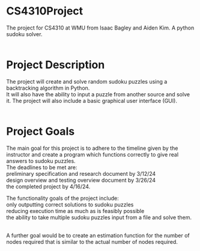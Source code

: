 # CS4310Project
The project for CS4310 at WMU from Isaac Bagley and Aiden Kim. A python sudoku solver.<br /><br />

# Project Description
The project will create and solve random sudoku puzzles using a backtracking algorithm in Python. <br />
It will also have the ability to input a puzzle from another source and solve it. The project will also include a basic graphical user interface (GUI).<br /><br />
# Project Goals
The main goal for this project is to adhere to the timeline given by the instructor and create a program which functions correctly to give real answers to sudoku puzzles. <br />
The deadlines to be met are: <br />
preliminary specification and research document by 3/12/24<br />
design overview and testing overview document by 3/26/24 <br />
the completed project by 4/16/24.<br />

The functionality goals of the project include: <br />
only outputting correct solutions to sudoku puzzles <br /> 
reducing execution time as much as is feasibly possible<br />
the ability to take multiple sudoku puzzles input from a file and solve them. <br /><br />

A further goal would be to create an estimation function for the number of nodes required that is similar to the actual number of nodes required.

